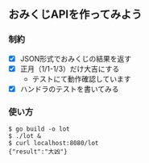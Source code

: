 ## おみくじAPIを作ってみよう
### 制約
- [x] JSON形式でおみくじの結果を返す
- [x] 正月（1/1-1/3）だけ大吉にする
  - テストにて動作確認しています
- [x] ハンドラのテストを書いてみる

### 使い方
```
$ go build -o lot
$ ./lot &
$ curl localhost:8080/lot
{"result":"大凶"}
```
